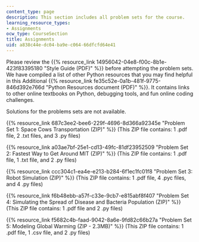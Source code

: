 ```yaml
---
content_type: page
description: This section includes all problem sets for the course.
learning_resource_types:
- Assignments
ocw_type: CourseSection
title: Assignments
uid: a838c44e-dc04-ba9e-c064-66dfcfd64e41
---
```


Please review the {{% resource_link 14956042-04e8-f00c-8b1e-423f83395180 "Style Guide (PDF)" %}} before attempting the problem sets. We have compiled a list of other Python resources that you may find helpful in this Additional {{% resource_link fe35c52e-0a1b-481f-9775-846d392e766d "Python Resources document (PDF)" %}}. It contains links to other online textbooks on Python, debugging tools, and fun online coding challenges.

Solutions for the problems sets are not available.

{{% resource_link 687c3ee2-bee6-229f-4696-8d366a92345e "Problem Set 1: Space Cows Transportation (ZIP)" %}} (This ZIP file contains: 1 .pdf file, 2 .txt files, and 3 .py files)

{{% resource_link a03ae7bf-25e1-cd13-49fc-81df23952509 "Problem Set 2: Fastest Way to Get Around MIT (ZIP)" %}} (This ZIP file contains: 1 .pdf file, 1 .txt file, and 2 .py files)

{{% resource_link ccc304c1-ea4e-e213-b284-6f1ec1fc01f8 "Problem Set 3: Robot Simulation (ZIP)" %}} (This ZIP file contains: 1 .pdf file, 4 .pyc files, and 4 .py files)

{{% resource_link f6b48ebb-a57f-c33e-9cb7-e815abf8f407 "Problem Set 4: Simulating the Spread of Disease and Bacteria Population (ZIP)" %}} (This ZIP file contains: 1 .pdf file and 2 .py files)

{{% resource_link f5682c4b-faad-9042-8a6e-9fd82c66b27a "Problem Set 5: Modeling Global Warming (ZIP - 2.3MB)" %}} (This ZIP file contains: 1 .pdf file, 1 .csv file, and 2 .py files)